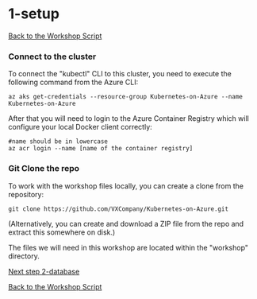 # 1-setup

[Back to the Workshop Script](/handson.md)

### Connect to the cluster

To connect the "kubectl" CLI to this cluster, you need to execute the following command from the Azure CLI:

```
az aks get-credentials --resource-group Kubernetes-on-Azure --name Kubernetes-on-Azure
```

After that you will need to login to the Azure Container Registry which will configure your local Docker client correctly:

```
#name should be in lowercase
az acr login --name [name of the container registry]
```

### Git Clone the repo

To work with the workshop files locally, you can create a clone from the repository:

```
git clone https://github.com/VXCompany/Kubernetes-on-Azure.git
```

(Alternatively, you can create and download a ZIP file from the repo and extract this somewhere on disk.)

The files we will need in this workshop are located within the "workshop" directory.

[Next step 2-database](/workshop/2-database.md)

[Back to the Workshop Script](/handson.md)
